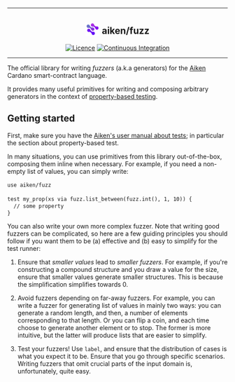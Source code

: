 <div align="center">
  <hr />
    <h2 align="center" style="border-bottom: none"><img style="position: relative; top: 0.25rem;" src="https://raw.githubusercontent.com/aiken-lang/branding/main/assets/icon.png" alt="Aiken" height="30" /> aiken/fuzz</h2>

[![Licence](https://img.shields.io/github/license/aiken-lang/fuzz)](https://github.com/aiken-lang/fuzz/blob/main/LICENSE?style=for-the-badge)
[![Continuous Integration](https://github.com/aiken-lang/fuzz/actions/workflows/continuous-integration.yml/badge.svg?branch=main&style=for-the-badge)](https://github.com/aiken-lang/fuzz/actions/workflows/continuous-integration.yml)
  <hr/>
</div>

The official library for writing _fuzzers_ (a.k.a generators) for the [Aiken](https://aiken-lang.org) Cardano
smart-contract language.

It provides many useful primitives for writing and composing arbitrary generators in the context of [property-based testing](https://en.wikipedia.org/wiki/Property_testing).

## Getting started

First, make sure you have the [Aiken's user manual about tests](https://aiken-lang.org/language-tour/tests#property-based-test); in particular the section about property-based test.

In many situations, you can use primitives from this library out-of-the-box, composing them inline when necessary. For example, if you need a non-empty list of values, you can simply write:

```
use aiken/fuzz

test my_prop(xs via fuzz.list_between(fuzz.int(), 1, 10)) {
  // some property
}
```

You can also write your own more complex fuzzer. Note that writing good fuzzers can be complicated, so here are a few guiding principles you should follow if you want them to be (a) effective and (b) easy to simplify for the test runner:

1. Ensure that _smaller values_ lead to _smaller fuzzers_. For example, if you're constructing a compound structure and you draw a value for the size, ensure that smaller values generate smaller structures. This is because the simplification simplifies towards 0.

2. Avoid fuzzers depending on far-away fuzzers. For example, you can write a fuzzer for generating list of values in mainly two ways: you can generate a random length, and then, a number of elements corresponding to that length. Or you can flip a coin, and each time choose to generate another element or to stop. The former is more intuitive, but the latter will produce lists that are easier to simplify.

3. Test your fuzzers! Use `label`, and ensure that the distribution of cases is what you expect it to be. Ensure that you go through specific scenarios. Writing fuzzers that omit crucial parts of the input domain is, unfortunately, quite easy.
